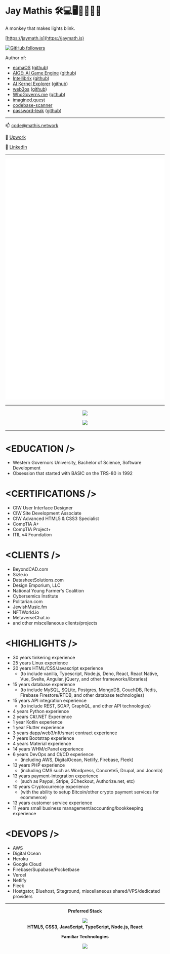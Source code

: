 # Jay Mathis 🛠️💻🖥️👨‍💻👨‍🎓 

A monkey that makes lights blink.

[https://jaymath.is](https://jaymath.is)

[![GitHub followers](https://img.shields.io/github/followers/mathiscode.svg?style=social&label=Follow&maxAge=30000&r=5465465)](https://github.com/mathiscode?tab=followers)

Author of:
- [ecmaOS](https://ecmaos.sh) ([github](https://github.com/mathiscode/aige))
- [AIGE: AI Game Engine](https://aige.games) ([github](https://github.com/mathiscode/aige))
- [Intellibrix](https://intellibrix.dev) ([github](https://github.com/intellibrix/intellibrix))
- [AI Kernel Explorer](https://pypi.org/project/ai-kernel-explorer/) ([github](https://github.com/mathiscode/ai-kernel-explorer))
- [web3os](https://web3os.sh) ([github](https://github.com/web3os-org/kernel))
- [WhoGoverns.me](https://whogoverns.me) ([github](https://github.com/mathiscode/whogoverns.me))
- [imagined.quest](https://imagined.quest)
- [codebase-scanner](https://github.com/mathiscode/codebase-scanner#readme)
- [password-leak](https://www.npmjs.com/package/@mathiscode/password-leak#readme) ([github](https://github.com/mathiscode/password-leak))

---

📫 [code@mathis.network](mailto:code@mathis.network)

🔗 [Upwork](https://mathis.network/upwork)

🔗 [LinkedIn](https://mathis.network/linkedin)

---

![Metrics](https://github.com/mathiscode/mathiscode/blob/master/github-metrics.svg)

---

<p align="center">
    <img align="center" src="https://github-readme-streak-stats.herokuapp.com/?user=mathiscode&theme=merko&hide_border=true&mode=weekly" />
</p>

<p align="center">
    <a href="https://github.com/ryo-ma/github-profile-trophy">
        <img src="https://github-profile-trophy.vercel.app/?username=mathiscode&theme=onedark&column=-1&rank=-C" />
    </a>
</p>

---

# &lt;EDUCATION /&gt;
- Western Governors University, Bachelor of Science, Software Development
- Obsession that started with BASIC on the TRS-80 in 1992

# &lt;CERTIFICATIONS /&gt;
- CIW User Interface Designer
- CIW Site Development Associate
- CIW Advanced HTML5 & CSS3 Specialist
- CompTIA A+
- CompTIA Project+
- ITIL v4 Foundation

# &lt;CLIENTS /&gt;
- BeyondCAD.com
- Sizle.io
- DatasheetSolutions.com
- Design Emporium, LLC
- National Young Farmer's Coalition
- Cybersemics Institute
- Politarian.com
- JewishMusic.fm
- NFTWorld.io
- MetaverseChat.io
- and other miscellaneous clients/projects

# &lt;HIGHLIGHTS /&gt;
- 30 years tinkering experience
- 25 years Linux experience
- 20 years HTML/CSS/Javascript experience
    - (to include vanilla, Typescript, Node.js, Deno, React, React Native, Vue, Svelte, Angular, jQuery, and other frameworks/libraries)
- 15 years database experience
    - (to include MySQL, SQLite, Postgres, MongoDB, CouchDB, Redis, Firebase Firestore/RTDB, and other database technologies)
- 15 years API integration experience
    - (to include REST, SOAP, GraphQL, and other API technologies)
- 4 years Python experience
- 2 years C#/.NET Experience
- 1 year Kotlin experience
- 1 year Flutter experience
- 3 years dapp/web3/nft/smart contract experience
- 7 years Bootstrap experience
- 4 years Material experience
- 14 years WHM/cPanel experience
- 6 years DevOps and CI/CD experience
    - (including AWS, DigitalOcean, Netlify, Firebase, Fleek)
- 13 years PHP experience
    - (including CMS such as Wordpress, Concrete5, Drupal, and Joomla)
- 13 years payment-integration experience
    - (such as Paypal, Stripe, 2Checkout, Authorize.net, etc)
- 10 years Cryptocurrency experience
    - (with the ability to setup Bitcoin/other crypto payment services for ecommerce)
- 13 years customer service experience
- 11 years small business management/accounting/bookkeeping experience

# &lt;DEVOPS /&gt;
- AWS
- Digital Ocean
- Heroku
- Google Cloud
- Firebase/Supabase/Pocketbase
- Vercel
- Netlify
- Fleek
- Hostgator, Bluehost, Siteground, miscellaneous shared/VPS/dedicated providers

---

<p align="center"><strong>Preferred Stack</strong></p>
<p align="center">
  <a href="https://skillicons.dev">
    <img src="https://skillicons.dev/icons?i=html,css,js,ts,nodejs,react" />
  </a>
  <br />
  <strong>HTML5, CSS3, JavaScript, TypeScript, Node.js, React</strong>
</p>

<p align="center"><strong>Familiar Technologies</strong></p>
<p align="center">
  <a href="https://skillicons.dev">
    <img src="https://skillicons.dev/icons?i=androidstudio,apollo,arduino,aws,bash,bootstrap,bsd,cs,cpp,cloudflare,css,d3,deno,bots,docker,dotnet,electron,express,figma,firebase,gatsby,gcp,git,github,githubactions,gitlab,graphql,heroku,html,js,jest,kubernetes,linux,md,materialui,mongodb,mysql,netlify,nextjs,nginx,nodejs,php,postgres,powershell,pug,py,ruby,rails,raspberrypi,react,redis,redux,regex,rust,sass,solidity,sqlite,styledcomponents,supabase,svelte,svg,tailwind,tauri,ts,unity,unreal,vercel,vim,visualstudio,vite,vscode,vue,wasm,webpack,wordpress" />
  </a>
</p>

<!--
<p align="center">
    <img align="center" src="https://github-readme-streak-stats.herokuapp.com/?user=mathiscode&theme=merko&hide_border=true&mode=weekly" />
</p>

<p align="center">
    <a href="https://github.com/ryo-ma/github-profile-trophy">
        <img src="https://github-profile-trophy.vercel.app/?username=mathiscode&theme=onedark&column=-1&rank=-C" />
    </a>
</p>
-->

<!--
| Stats |     | Languages |
| ----- | --- | --------- |
| [![Stats](https://github-readme-stats.vercel.app/api?username=mathiscode&theme=blue-green)](https://github.com/mathiscode) | | [![Languages](https://github-readme-stats.vercel.app/api/top-langs/?username=mathiscode&theme=blue-green)](https://github.com/mathiscode) |
-->

<!--[![Stats](https://github-readme-stats.vercel.app/api?username=mathiscode&theme=blue-green)](https://github.com/mathiscode)-->

<!--![Metrics](https://github.com/mathiscode/mathiscode/blob/master/github-metrics.svg)-->

